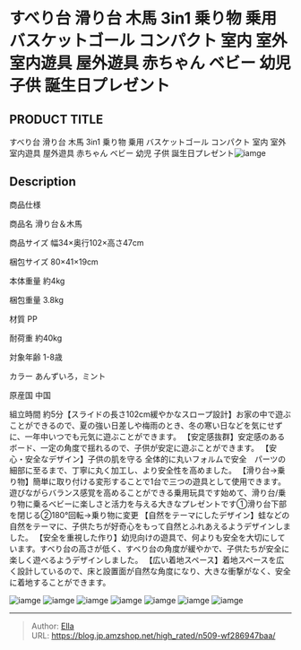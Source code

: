 # すべり台 滑り台 木馬 3in1 乗り物 乗用 バスケットゴール コンパクト 室内 室外 室内遊具 屋外遊具 赤ちゃん ベビー 幼児 子供 誕生日プレゼント


## PRODUCT TITLE 

すべり台 滑り台 木馬 3in1 乗り物 乗用 バスケットゴール コンパクト 室内 室外 室内遊具 屋外遊具 赤ちゃん ベビー 幼児 子供 誕生日プレゼント![iamge](https://b2bfiles1.gigab2b.cn/image/wkseller/305/198594/20201206_440ae4b9e50994ec12f009223f88aa2f.jpg)

## Description

商品仕様




商品名
滑り台＆木馬


商品サイズ
幅34×奥行102×高さ47cm


梱包サイズ
80×41×19cm


本体重量
約4kg


梱包重量
3.8kg


材質
PP


耐荷重
約40kg


対象年齢
1-8歳


カラー
あんずいろ，ミント


原産国
中国


組立時間
約5分【スライドの長さ102cm緩やかなスロープ設計】お家の中で遊ぶことができるので、夏の強い日差しや梅雨のとき、冬の寒い日などを気にせずに、一年中いつでも元気に遊ぶことができます。
【安定感抜群】安定感のあるボード、一定の角度で揺れるので、子供が安定に遊ぶことができます。
【安心・安全なデザイン】子供の肌を守る 全体的に丸いフォルムで安全　パーツの細部に至るまで、丁寧に丸く加工し、より安全性を高めました。
【滑り台→乗り物】簡単に取り付ける変形することで1台で三つの遊具として使用できます。遊びながらバランス感覚を高めることができる乗用玩具です始めて、滑り台/乗り物に乗るベビーに楽しさと活力を与える大きなプレゼントです①滑り台下部を閉じる②180°回転→乗り物に変更
【自然をテーマにしたデザイン】蛙などの自然をテーマに、子供たちが好奇心をもって自然とふれあえるようデザインしました。
【安全を重視した作り】幼児向けの遊具で、何よりも安全を大切にしています。すべり台の高さが低く、すべり台の角度が緩やかで、子供たちが安全に楽しく遊べるようデザインしました。
【広い着地スペース】着地スペースを広く設計しているので、床と設置面が自然な角度になり、大きな衝撃がなく、安全に着地することができます。



![iamge](https://b2bfiles1.gigab2b.cn/image/wkseller/305/198594/20201206_29064a038603b39cb92ea4f74458db1a.jpg)
![iamge](https://b2bfiles1.gigab2b.cn/image/wkseller/305/198594/20201206_38db274a261184eb8ee1d54446dccb01.jpg)
![iamge](https://b2bfiles1.gigab2b.cn/image/wkseller/305/198594/20201206_7167fbbff1be11af7a703b726aa59d1c.jpg)
![iamge](https://b2bfiles1.gigab2b.cn/image/wkseller/305/198594/20201206_40ef24e6a84d2e096594ae5bf16c878b.jpg)
![iamge](https://b2bfiles1.gigab2b.cn/image/wkseller/305/198594/20201206_e59950b22bebe58f7a59f136f21a5917.jpg)
![iamge](https://b2bfiles1.gigab2b.cn/image/wkseller/305/198594/20201206_ab0326e64237794920d5f185daf432d3.jpg)
![iamge](nan)


---

> Author: [Ella](https://blog.jp.amzshop.net/)  
> URL: https://blog.jp.amzshop.net/high_rated/n509-wf286947baa/  

